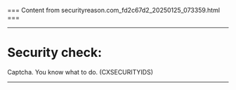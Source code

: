 === Content from securityreason.com_fd2c67d2_20250125_073359.html ===


---

# Security check:

Captcha. You know what to do. (CXSECURITYIDS)

---


